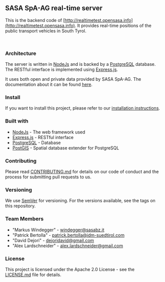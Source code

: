 ## SASA SpA-AG real-time server

This is the backend code of [http://realtimetest.opensasa.info](http://realtimetest.opensasa.info). 
It provides real-time positions of the public transport vehicles in South Tyrol. 

<br>

### Architecture

The server is written in [NodeJs](https://nodejs.org/) and is backed by a [PostgreSQL](https://www.postgresql.org) database.
The RESTful interface is implemented using [Express.js](https://expressjs.com).

It uses both open and private data provided by SASA SpA-AG. The documentation about it can be found [here](http://opensasa.info).

### Install

If you want to install this project, please refer to our [installation instructions](INSTALL.md).

### Built with

- [NodeJs](https://nodejs.org/) - The web framework used
- [Express.js](https://expressjs.com) - RESTful interface
- [PostgreSQL](https://www.postgresql.org) - Database
- [PostGIS](http://postgis.net) - Spatial database extender for PostgreSQL

### Contributing

Please read [CONTRIBUTING.md](CONTRIBUTING.md) for details on our code of conduct and the process for submitting pull requests to us.

### Versioning

We use [SemVer](http://semver.org) for versioning. For the versions available, see the tags on this repository.

### Team Members

- "Markus Windegger" - <windegger@sasabz.it>
- "Patrick Bertolla" - <patrick.bertolla@idm-suedtirol.com>
- "David Dejori" - <dejoridavid@gmail.com>
- "Alex Lardschneider" - <alex.lardschneider@gmail.com>

### License

This project is licensed under the Apache 2.0 License - see the [LICENSE.md](LICENSE.md) file for details.
